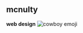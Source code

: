 ## mcnulty
**web design**
![cowboy emoji]([https://c8.alamy.com/comp/F6YP40/cartoon-emoji-emoticon-cowboy-smiley-face-character-F6YP40.jpg](https://media.tenor.com/1Qah7X4zx3oAAAAi/neon-cat-rainbow.gif)https://media.tenor.com/1Qah7X4zx3oAAAAi/neon-cat-rainbow.gif)
